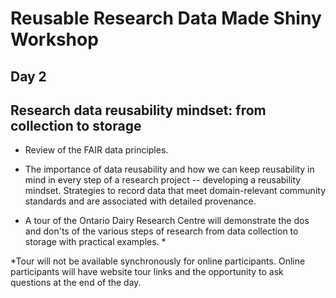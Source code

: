 # Reusable Research Data Made Shiny Workshop

## Day 2

## Research data reusability mindset: from collection to storage

-   Review of the FAIR data principles.

-   The importance of data reusability and how we can keep reusability in mind in every step of a research project -- developing a reusability mindset. Strategies to record data that meet domain-relevant community standards and are associated with detailed provenance.

-   A tour of the Ontario Dairy Research Centre will demonstrate the dos and don'ts of the various steps of research from data collection to storage with practical examples. \*

\*Tour will not be available synchronously for online participants. Online participants will have website tour links and the opportunity to ask questions at the end of the day.
